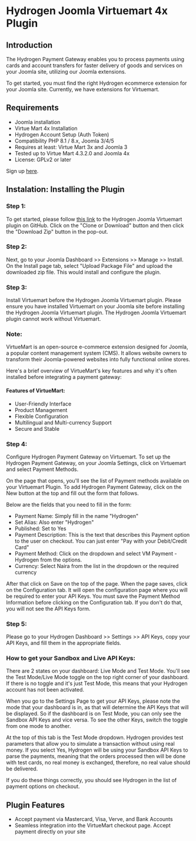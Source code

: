 # Hydrogen Joomla Virtuemart 4x Plugin

## Introduction

The Hydrogen Payment Gateway enables you to process payments using cards and account transfers for faster delivery of goods and services on your Joomla site, utilizing our Joomla extensions.

To get started, you must find the right Hydrogen ecommerce extension for your Joomla site. Currently, we have extensions for Virtuemart.

## Requirements

- Joomla installation
- Virtue Mart 4x Installation
- Hydrogen Account Setup (Auth Token)
- Compatibility PHP 8.1 / 8.x, Joomla 3/4/5
- Requires at least: Virtue Mart 3x and Joomla 3
- Tested up to Virtue Mart 4.3.2.0 and Joomla 4x
- License: GPLv2 or later

Sign up  [here](https://dashboard.hydrogenpay.com/signup).

## Instalation: Installing the Plugin

### Step 1:
To get started, please follow [this link]() to the Hydrogen Joomla Virtuemart plugin on GitHub. Click on the "Clone or Download" button and then click the "Download Zip" button in the pop-out.

### Step 2:
Next, go to your Joomla Dashboard >> Extensions >> Manage >> Install. On the Install page tab, select "Upload Package File" and upload the downloaded zip file. This would install and configure the plugin.

### Step 3:
Install Virtuemart before the Hydrogen Joomla Virtuemart plugin. Please ensure you have installed Virtuemart on your Joomla site before installing the Hydrogen Joomla Virtuemart plugin. The Hydrogen Joomla Virtuemart plugin cannot work without Virtuemart.

### Note:
VirtueMart is an open-source e-commerce extension designed for Joomla, a popular content management system (CMS). It allows website owners to transform their Joomla-powered websites into fully functional online stores.

Here's a brief overview of VirtueMart's key features and why it's often installed before integrating a payment gateway:

#### Features of VirtueMart:
- User-Friendly Interface
- Product Management
- Flexible Configuration
- Multilingual and Multi-currency Support
- Secure and Stable

### Step 4:
Configure Hydrogen Payment Gateway on Virtuemart. To set up the Hydrogen Payment Gateway, on your Joomla Settings, click on Virtuemart and select Payment Methods.

On the page that opens, you'll see the list of Payment methods available on your Virtuemart Plugin. To add Hydrogen Payment Gateway, click on the New button at the top and fill out the form that follows.

Below are the fields that you need to fill in the form:
- Payment Name: Simply fill in the name "Hydrogen"
- Set Alias: Also enter "Hydrogen"
- Published: Set to Yes
- Payment Description: This is the text that describes this Payment option to the user on checkout. You can just enter "Pay with your Debit/Credit Card"
- Payment Method: Click on the dropdown and select VM Payment - Hydrogen from the options.
- Currency: Select Naira from the list in the dropdown or the required currency

After that click on Save on the top of the page. When the page saves, click on the Configuration tab. It will open the configuration page where you will be required to enter your API Keys. You must save the Payment Method Information before clicking on the Configuration tab. If you don't do that, you will not see the API Keys form.

### Step 5:
Please go to your Hydrogen Dashboard >> Settings >> API Keys, copy your API Keys, and fill them in the appropriate fields.

### How to get your Sandbox and Live API Keys:
There are 2 states on your dashboard: Live Mode and Test Mode. You'll see the Test Mode/Live Mode toggle on the top right corner of your dashboard. If there is no toggle and it's just Test Mode, this means that your Hydrogen account has not been activated.

When you go to the Settings Page to get your API Keys, please note the mode that your dashboard is in, as that will determine the API Keys that will be displayed. So if the dashboard is on Test Mode, you can only see the Sandbox API Keys and vice versa. To see the other Keys, switch the toggle from one mode to another.

At the top of this tab is the Test Mode dropdown. Hydrogen provides test parameters that allow you to simulate a transaction without using real money. If you select Yes, Hydrogen will be using your Sandbox API Keys to parse the payments, meaning that the orders processed then will be done with test cards, no real money is exchanged, therefore, no real value should be delivered.

If you do these things correctly, you should see Hydrogen in the list of payment options on checkout.

## Plugin Features

- Accept payment via Mastercard, Visa, Verve, and Bank Accounts
- Seamless integration into the VirtueMart checkout page. Accept payment directly on your site
